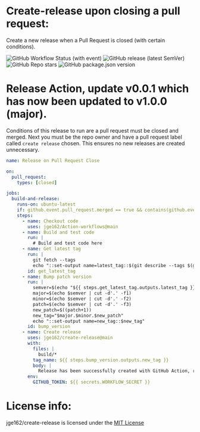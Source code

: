 # Create-release upon closing a pull request:

Create a new release when a Pull Request is closed (with certain conditions).

![GitHub Workflow Status (with event)](https://img.shields.io/github/actions/workflow/status/jge162/Action-Workflows/create_release.yml)
![GitHub release (latest SemVer)](https://img.shields.io/github/v/release/jge162/create-release)
![GitHub Repo stars](https://img.shields.io/github/stars/jge162/create-release)
![GitHub package.json version](https://img.shields.io/github/package-json/v/jge162/Action-workflows)

# Release Action, update v0.0.1 which has now been updated to v1.0.0 (major). 

Conditions of this release to run are a pull request must be closed and merged. 
Next you must be the repo owner and have a pull request label called `create release` chosen. 
This ensures no new releases are created unnecessary.

```yaml
name: Release on Pull Request Close

on:
  pull_request:
    types: [closed]

jobs:
  build-and-release:
    runs-on: ubuntu-latest
    if: github.event.pull_request.merged == true && contains(github.event.pull_request.labels.*.name, 'create release') && github.event.pull_request.user.login == 'jge162'
    steps:
      - name: Checkout code
        uses: jge162/Action-workflows@main
      - name: Build and test code
        run: |
          # Build and test code here
      - name: Get latest tag
        run: |
          git fetch --tags
          echo "::set-output name=latest_tag::$(git describe --tags $(git rev-list --tags --max-count=1))"
        id: get_latest_tag
      - name: Bump patch version
        run: |
          semver=$(echo "${{ steps.get_latest_tag.outputs.latest_tag }}")
          major=$(echo $semver | cut -d'.' -f1)
          minor=$(echo $semver | cut -d'.' -f2)
          patch=$(echo $semver | cut -d'.' -f3)
          new_patch=$((patch+1))
          new_tag="$major.$minor.$new_patch"
          echo "::set-output name=new_tag::$new_tag"
        id: bump_version
      - name: Create release
        uses: jge162/create-release@main
        with:
          files: |
            build/*
          tag_name: ${{ steps.bump_version.outputs.new_tag }}
          body: |
            Release has been successfully created with GitHub Action, release: ${{ steps.bump_version.outputs.new_tag }}
        env:
          GITHUB_TOKEN: ${{ secrets.WORKFLOW_SECRET }}
```          


# License info:

jge162/create-release is licensed under the [MIT License](https://github.com/jge162/create-release/blob/main/LICENSE)
